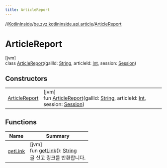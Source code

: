 ```yaml
---
title: ArticleReport
---
```

//[KotlinInside](../../../index.html)/[be.zvz.kotlininside.api.article](../index.html)/[ArticleReport](index.html)



# ArticleReport



[jvm]\
class [ArticleReport](index.html)(gallId: [String](https://kotlinlang.org/api/latest/jvm/stdlib/kotlin/-string/index.html), articleId: [Int](https://kotlinlang.org/api/latest/jvm/stdlib/kotlin/-int/index.html), session: [Session](../../be.zvz.kotlininside.session/-session/index.html))



## Constructors


| | |
|---|---|
| [ArticleReport](-article-report.html) | [jvm]<br>fun [ArticleReport](-article-report.html)(gallId: [String](https://kotlinlang.org/api/latest/jvm/stdlib/kotlin/-string/index.html), articleId: [Int](https://kotlinlang.org/api/latest/jvm/stdlib/kotlin/-int/index.html), session: [Session](../../be.zvz.kotlininside.session/-session/index.html)) |


## Functions


| Name | Summary |
|---|---|
| [getLink](get-link.html) | [jvm]<br>fun [getLink](get-link.html)(): [String](https://kotlinlang.org/api/latest/jvm/stdlib/kotlin/-string/index.html)<br>글 신고 링크를 반환합니다. |


